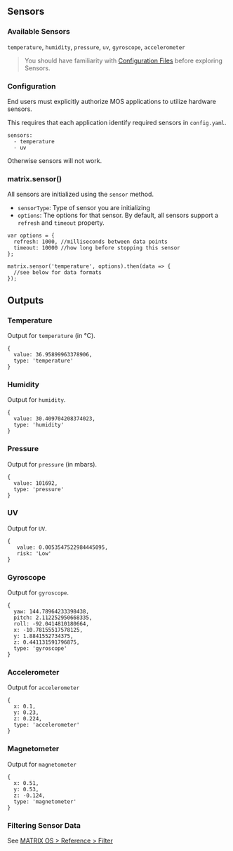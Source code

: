 ## Sensors

### Available Sensors
`temperature`, `humidity`, `pressure`, `uv`, `gyroscope`, `accelerometer`

> You should have familiarity with [Configuration Files](../overview/configuration.md) before exploring Sensors. 

### Configuration
End users must explicitly authorize MOS applications to utilize hardware sensors.

This requires that each application identify required sensors in `config.yaml`.

```
sensors:
  - temperature
  - uv
```

Otherwise sensors will not work.

### matrix.sensor()
All sensors are initialized using the `sensor` method.

* `sensorType`: Type of sensor you are initializing 
* `options`: The options for that sensor. By default, all sensors support a `refresh` and `timeout` property.

```
var options = {
  refresh: 1000, //milliseconds between data points
  timeout: 10000 //how long before stopping this sensor
};

matrix.sensor('temperature', options).then(data => {
  //see below for data formats
});
```

## Outputs
### Temperature
Output for `temperature` (in &#8451;).
```
{
  value: 36.95899963378906,
  type: 'temperature'
}
```

### Humidity
Output for `humidity`.
```
{
  value: 30.409704208374023,
  type: 'humidity'
}
```

### Pressure
Output for `pressure` (in mbars).
```
{
  value: 101692,
  type: 'pressure'
}
```

### UV
Output for `UV`.
```
{
   value: 0.0053547522984445095,
   risk: 'Low'
}
```

### Gyroscope
Output for `gyroscope`.
```
{
  yaw: 144.78964233398438,
  pitch: 2.112252950668335,
  roll: -92.0414810180664,
  x: -10.78155517578125,
  y: 1.8841552734375,
  z: 0.441131591796875,
  type: 'gyroscope'
}

```
### Accelerometer
Output for `accelerometer`
```
{
  x: 0.1,
  y: 0.23,
  z: 0.224,
  type: 'accelerometer'
}
```
### Magnetometer
Output for `magnetometer`
```
{
  x: 0.51,
  y: 0.53,
  z: -0.124,
  type: 'magnetometer'
}
```

### Filtering Sensor Data
See [MATRIX OS > Reference > Filter](filters.md)
